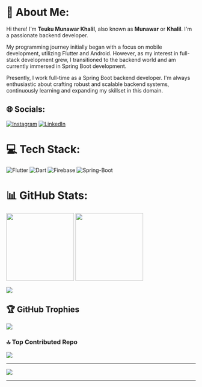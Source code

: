 # 💫 About Me:

Hi there! I'm **Teuku Munawar Khalil**, also known as **Munawar** or **Khalil**. I'm a passionate backend developer.

My programming journey initially began with a focus on mobile development, utilizing Flutter and Android. However, as my
interest in full-stack development grew, I transitioned to the backend world and am currently immersed in Spring Boot
development.

Presently, I work full-time as a Spring Boot backend developer. I'm always enthusiastic about crafting robust and
scalable backend systems, continuously learning and expanding my skillset in this domain.

## 🌐 Socials:

[![Instagram](https://img.shields.io/badge/Instagram-%23E4405F.svg?logo=Instagram&logoColor=white)](https://www.instagram.com/teukumunawark/)
[![LinkedIn](https://img.shields.io/badge/LinkedIn-%230077B5.svg?logo=linkedin&logoColor=white)](https://www.linkedin.com/in/teukumunawark/)

# 💻 Tech Stack:

![Flutter](https://img.shields.io/badge/Flutter-%2302569B.svg?style=for-the-badge&logo=Flutter&logoColor=white)
![Dart](https://img.shields.io/badge/dart-%230175C2.svg?style=for-the-badge&logo=dart&logoColor=white)
![Firebase](https://img.shields.io/badge/firebase-%23039BE5.svg?style=for-the-badge&logo=firebase)
![Spring-Boot](https://img.shields.io/badge/Spring-boot.svg?style=for-the-badge&logo=Spring-boot&logoColor=white)

# 📊 GitHub Stats:
<p align="left">
  <img height="180em" src="https://github-readme-stats.vercel.app/api?username=teukumunawark&theme=ayu-mirage&hide_border=true&include_all_commits=false&count_private=false"/>
  <img height="180em" src="https://github-readme-stats.vercel.app/api/top-langs/?username=teukumunawark&theme=ayu-mirage&hide_border=true&include_all_commits=false&count_private=false&layout=compact"/>
</p>

![](https://github-readme-streak-stats.herokuapp.com/?user=teukumunawark&theme=ayu-mirage&hide_border=true)


## 🏆 GitHub Trophies

![](https://github-profile-trophy.vercel.app/?username=teukumunawark&theme=chalk&no-frame=true&no-bg=false&margin-w=4)

### 🔝 Top Contributed Repo

![](https://github-contributor-stats.vercel.app/api?username=teukumunawark&limit=5&theme=dark&combine_all_yearly_contributions=true)

---
[![](https://visitcount.itsvg.in/api?id=teukumunawark&icon=6&color=1)](https://visitcount.itsvg.in)

<!-- Proudly created with GPRM ( https://gprm.itsvg.in ) -->
****
